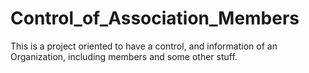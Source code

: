 # Control_of_Association_Members
This is a project oriented to have a control, and information of an Organization, including members and some other stuff.
